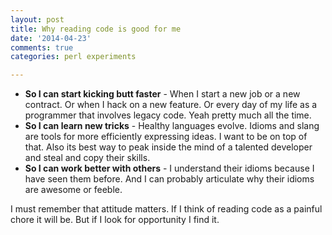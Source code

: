 ```yaml
---
layout: post
title: Why reading code is good for me
date: '2014-04-23'
comments: true
categories: perl experiments

---
```

  
  * **So I can start kicking butt faster** - When I start a new job or a new
    contract. Or when I hack on a new feature.  Or every day of my life as a
    programmer that involves legacy code.  Yeah pretty much all the time.
  * **So I can learn new tricks** - Healthy languages evolve.  Idioms and slang
    are tools for more efficiently expressing ideas.  I want to be on top of
    that.  Also its best way to peak inside the mind of a talented developer and
    steal and copy their skills.
  * **So I can work better with others** - I understand their idioms because I have
    seen them before.  And I can probably articulate why their idioms are awesome
    or feeble.

I must remember that attitude matters.  If I think of reading code as a painful
chore it will be.  But if I look for opportunity I find it.


